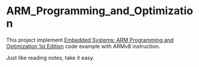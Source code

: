 # ARM_Programming_and_Optimization
This project implement [Embedded Systems: ARM Programming and Optimization 1st Edition](https://www.amazon.com/Embedded-Systems-ARM-Programming-Optimization/dp/0128003421) code example with ARMv8 instruction.

Just like reading notes, take it easy.

